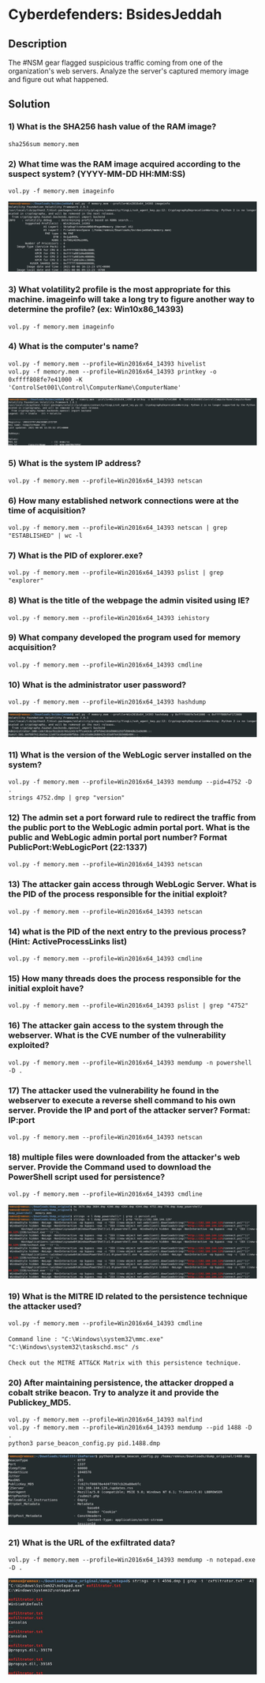 
# Cyberdefenders: BsidesJeddah

## Description

The #NSM gear flagged suspicious traffic coming from one of the organization's web servers. Analyze the server's captured memory image and figure out what happened.

## Solution

### 1)	What is the SHA256 hash value of the RAM image?
```
sha256sum memory.mem
```

### 2)	What time was the RAM image acquired according to the suspect system? (YYYY-MM-DD HH:MM:SS)
``` 
vol.py -f memory.mem imageinfo
```
![](./images/cyberdefenders_bbjeah_date_profile.jpg)

### 3)	What volatility2 profile is the most appropriate for this machine. imageinfo will take a long try to figure another way to determine the profile? (ex: Win10x86_14393)
```
vol.py -f memory.mem imageinfo
```

### 4)	What is the computer's name?
```
vol.py -f memory.mem --profile=Win2016x64_14393 hivelist
vol.py -f memory.mem --profile=Win2016x64_14393 printkey -o 0xffff808fe7e41000 -K 'ControlSet001\Control\ComputerName\ComputerName'
```
![](./images/cyberdefenders_bbjeah_computername.jpg)

### 5)	What is the system IP address?

```
vol.py -f memory.mem --profile=Win2016x64_14393 netscan
```

### 6)	How many established network connections were at the time of acquisition?
```
vol.py -f memory.mem --profile=Win2016x64_14393 netscan | grep "ESTABLISHED" | wc -l
```

### 7)	What is the PID of explorer.exe?
```
vol.py -f memory.mem --profile=Win2016x64_14393 pslist | grep "explorer"
```

### 8)	What is the title of the webpage the admin visited using IE?
```
vol.py -f memory.mem --profile=Win2016x64_14393 iehistory
```
### 9)	What company developed the program used for memory acquisition?

```
vol.py -f memory.mem --profile=Win2016x64_14393 cmdline
```
### 10)	What is the administrator user password?
```
vol.py -f memory.mem --profile=Win2016x64_14393 hashdump
```
![](./images/cyberdefenders_bbjeah_hashes.jpg)

### 11)	What is the version of the WebLogic server installed on the system?

```
vol.py -f memory.mem --profile=Win2016x64_14393 memdump --pid=4752 -D .
strings 4752.dmp | grep "version"

```
### 12)	The admin set a port forward rule to redirect the traffic from the public port to the WebLogic admin portal port. What is the public and WebLogic admin portal port number? Format PublicPort:WebLogicPort (22:1337)
```
vol.py -f memory.mem --profile=Win2016x64_14393 netscan
```
### 13)	The attacker gain access through WebLogic Server. What is the PID of the process responsible for the initial exploit?
```
vol.py -f memory.mem --profile=Win2016x64_14393 netscan
```

### 14)	what is the PID of the next entry to the previous process? (Hint: ActiveProcessLinks list)
```
vol.py -f memory.mem --profile=Win2016x64_14393 cmdline
```

### 15)	How many threads does the process responsible for the initial exploit have?
```
vol.py -f memory.mem --profile=Win2016x64_14393 pslist | grep "4752"
```
### 16)	The attacker gain access to the system through the webserver. What is the CVE number of the vulnerability exploited?
```
vol.py -f memory.mem --profile=Win2016x64_14393 memdump -n powershell -D .
```

### 17)	The attacker used the vulnerability he found in the webserver to execute a reverse shell command to his own server. Provide the IP and port of the attacker server? Format: IP:port
```
vol.py -f memory.mem --profile=Win2016x64_14393 netscan
```

### 18)	multiple files were downloaded from the attacker's web server. Provide the Command used to download the PowerShell script used for persistence?
```
vol.py -f memory.mem --profile=Win2016x64_14393 cmdline
```
![](./images/cyberdefenders_bbjeah_persist_script.jpg)

### 19)	What is the MITRE ID related to the persistence technique the attacker used?
```
vol.py -f memory.mem --profile=Win2016x64_14393 cmdline

Command line : "C:\Windows\system32\mmc.exe" "C:\Windows\system32\taskschd.msc" /s

Check out the MITRE ATT&CK Matrix with this persistence technique.

```

### 20)	After maintaining persistence, the attacker dropped a cobalt strike beacon. Try to analyze it and provide the Publickey_MD5.
```
vol.py -f memory.mem --profile=Win2016x64_14393 malfind
vol.py -f memory.mem --profile=Win2016x64_14393 memdump --pid 1488 -D .
python3 parse_beacon_config.py pid.1488.dmp
```
![](./images/cyberdefenders_bbjeah_cobaltstrikeparser.jpg)
### 21)	What is the URL of the exfiltrated data?
```
vol.py -f memory.mem --profile=Win2016x64_14393 memdump -n notepad.exe -D .

```
![](./images/cyberdefenders_bbjeah_exfiltrator_2.jpg)